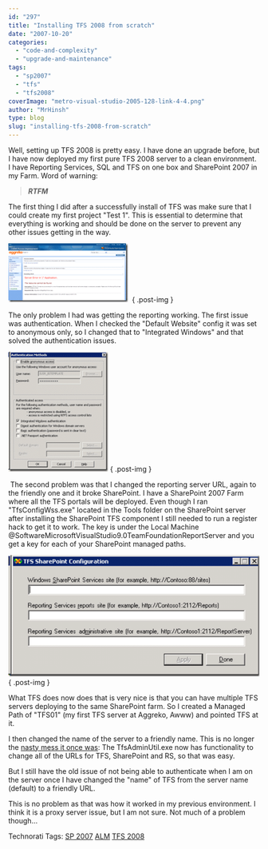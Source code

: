 ```yaml
---
id: "297"
title: "Installing TFS 2008 from scratch"
date: "2007-10-20"
categories: 
  - "code-and-complexity"
  - "upgrade-and-maintenance"
tags: 
  - "sp2007"
  - "tfs"
  - "tfs2008"
coverImage: "metro-visual-studio-2005-128-link-4-4.png"
author: "MrHinsh"
type: blog
slug: "installing-tfs-2008-from-scratch"
---
```


Well, setting up TFS 2008 is pretty easy. I have done an upgrade before, but I have now deployed my first pure TFS 2008 server to a clean environment. I have Reporting Services, SQL and TFS on one box and SharePoint 2007 in my Farm. Word of warning:

> **_RTFM_**

The first thing I did after a successfully install of TFS was make sure that I could create my first project "Test 1". This is essential to determine that everything is working and should be done on the server to prevent any other issues getting in the way.

[![image](images/InstallingTFS2008fromscratch_C7F-image_thumb_2-2-2.png)](http://blog.hinshelwood.com/files/2011/05/GWB-WindowsLiveWriter-InstallingTFS2008fromscratch_C7F-image_2.png) 
{ .post-img }

The only problem I had was getting the reporting working. The first issue was authentication. When I checked the "Default Website" config it was set to anonymous only, so I changed that to "Integrated Windows" and that solved the authentication issues.

[![image](images/InstallingTFS2008fromscratch_C7F-image_thumb_1-1-1.png)](http://blog.hinshelwood.com/files/2011/05/GWB-WindowsLiveWriter-InstallingTFS2008fromscratch_C7F-image_1.png)
{ .post-img }

 The second problem was that I changed the reporting server URL, again to the friendly one and it broke SharePoint. I have a SharePoint 2007 Farm where all the TFS portals will be deployed. Even though I ran "TfsConfigWss.exe" located in the Tools folder on the SharePoint server after installing the SharePoint TFS component I still needed to run a register hack to get it to work. The key is under the Local Machine @SoftwareMicrosoftVisualStudio9.0TeamFoundationReportServer and you get a key for each of your SharePoint managed paths. 

[![image](images/InstallingTFS2008fromscratch_C7F-image_thumb-3-3.png)](http://blog.hinshelwood.com/files/2011/05/GWB-WindowsLiveWriter-InstallingTFS2008fromscratch_C7F-image.png)
{ .post-img }

What TFS does now does that is very nice is that you can have multiple TFS servers deploying to the same SharePoint farm. So I created a Managed Path of "TFS01" (my first TFS server at Aggreko, Awww) and pointed TFS at it.

I then changed the name of the server to a friendly name. This is no longer the [nasty mess it once was](http://blog.hinshelwood.com/archive/2007/05/31/Team-Foundation-Server-amp-SharePoint-3.0.aspx): The TfsAdminUtil.exe now has functionality to change all of the URLs for TFS, SharePoint and RS, so that was easy.

But I still have the old issue of not being able to authenticate when I am on the server once I have changed the "name" of TFS from the server name (default) to a friendly URL.

This is no problem as that was how it worked in my previous environment. I think it is a proxy server issue, but I am not sure. Not much of a problem though...

Technorati Tags: [SP 2007](http://technorati.com/tags/SP+2007) [ALM](http://technorati.com/tags/ALM) [TFS 2008](http://technorati.com/tags/TFS+2008)



